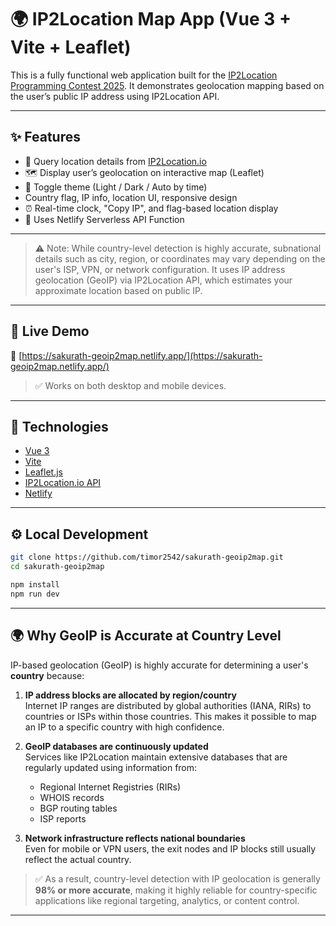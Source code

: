 # 🌍 IP2Location Map App (Vue 3 + Vite + Leaflet)

This is a fully functional web application built for the [IP2Location Programming Contest 2025](https://www.ip2location.com). It demonstrates geolocation mapping based on the user’s public IP address using IP2Location API.

---

## ✨ Features

- 📍 Query location details from [IP2Location.io](https://www.ip2location.io/)
- 🗺️ Display user’s geolocation on interactive map (Leaflet)
- 🎨 Toggle theme (Light / Dark / Auto by time)
- Country flag, IP info, location UI, responsive design
- ⏰ Real-time clock, "Copy IP", and flag-based location display
- 🧩 Uses Netlify Serverless API Function

---

> ⚠️ Note: While country-level detection is highly accurate, subnational details such as city, region, or coordinates may vary depending on the user's ISP, VPN, or network configuration. It uses IP address geolocation (GeoIP) via IP2Location API, which estimates your approximate location based on public IP.

---
## 🚀 Live Demo

🔗 [https://sakurath-geoip2map.netlify.app/](https://sakurath-geoip2map.netlify.app/)

> ✅ Works on both desktop and mobile devices.

---

## 🧰 Technologies

- [Vue 3](https://vuejs.org/)
- [Vite](https://vitejs.dev/)
- [Leaflet.js](https://leafletjs.com/)
- [IP2Location.io API](https://ip2location.io/)
- [Netlify](https://www.netlify.com/)

---

## ⚙️ Local Development

```bash
git clone https://github.com/timor2542/sakurath-geoip2map.git
cd sakurath-geoip2map

npm install
npm run dev
```

---
## 🌍 Why GeoIP is Accurate at Country Level

IP-based geolocation (GeoIP) is highly accurate for determining a user's **country** because:

1. **IP address blocks are allocated by region/country**  
   Internet IP ranges are distributed by global authorities (IANA, RIRs) to countries or ISPs within those countries. This makes it possible to map an IP to a specific country with high confidence.

2. **GeoIP databases are continuously updated**  
   Services like IP2Location maintain extensive databases that are regularly updated using information from:
   - Regional Internet Registries (RIRs)
   - WHOIS records
   - BGP routing tables
   - ISP reports

3. **Network infrastructure reflects national boundaries**  
   Even for mobile or VPN users, the exit nodes and IP blocks still usually reflect the actual country.

> ✅ As a result, country-level detection with IP geolocation is generally **98% or more accurate**, making it highly reliable for country-specific applications like regional targeting, analytics, or content control.
---
